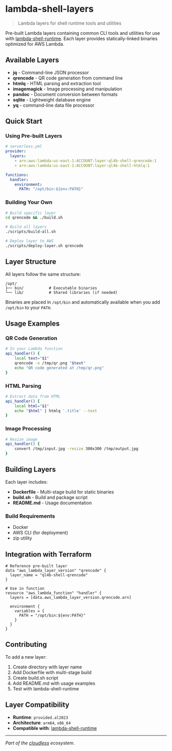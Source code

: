 # lambda-shell-layers

> Lambda layers for shell runtime tools and utilities

Pre-built Lambda layers containing common CLI tools and utilities for use with [lambda-shell-runtime](https://github.com/ql4b/lambda-shell-runtime). Each layer provides statically-linked binaries optimized for AWS Lambda.

## Available Layers

- **jq** - Command-line JSON processor
- **qrencode** - QR code generation from command line
- **htmlq** - HTML parsing and extraction tool
- **imagemagick** - Image processing and manipulation
- **pandoc** - Document conversion between formats
- **sqlite** - Lightweight database engine
- **yq** - command-line data file processor

## Quick Start

### Using Pre-built Layers

```yaml
# serverless.yml
provider:
  layers:
    - arn:aws:lambda:us-east-1:ACCOUNT:layer:ql4b-shell-qrencode:1
    - arn:aws:lambda:us-east-1:ACCOUNT:layer:ql4b-shell-htmlq:1

functions:
  handler:
    environment:
      PATH: "/opt/bin:${env:PATH}"
```

### Building Your Own

```bash
# Build specific layer
cd qrencode && ./build.sh

# Build all layers
./scripts/build-all.sh

# Deploy layer to AWS
./scripts/deploy-layer.sh qrencode
```

## Layer Structure

All layers follow the same structure:

```
/opt/
├── bin/           # Executable binaries
└── lib/           # Shared libraries (if needed)
```

Binaries are placed in `/opt/bin` and automatically available when you add `/opt/bin` to your `PATH`.

## Usage Examples

### QR Code Generation

```bash
# In your Lambda function
api_handler() {
    local text="$1"
    qrencode -o /tmp/qr.png "$text"
    echo "QR code generated at /tmp/qr.png"
}
```

### HTML Parsing

```bash
# Extract data from HTML
api_handler() {
    local html="$1"
    echo "$html" | htmlq '.title' --text
}
```

### Image Processing

```bash
# Resize image
api_handler() {
    convert /tmp/input.jpg -resize 300x300 /tmp/output.jpg
}
```

## Building Layers

Each layer includes:

- **Dockerfile** - Multi-stage build for static binaries
- **build.sh** - Build and package script
- **README.md** - Usage documentation

### Build Requirements

- Docker
- AWS CLI (for deployment)
- zip utility

## Integration with Terraform

```hcl
# Reference pre-built layer
data "aws_lambda_layer_version" "qrencode" {
  layer_name = "ql4b-shell-qrencode"
}

# Use in function
resource "aws_lambda_function" "handler" {
  layers = [data.aws_lambda_layer_version.qrencode.arn]
  
  environment {
    variables = {
      PATH = "/opt/bin:${env:PATH}"
    }
  }
}
```

## Contributing

To add a new layer:

1. Create directory with layer name
2. Add Dockerfile with multi-stage build
3. Create build.sh script
4. Add README.md with usage examples
5. Test with lambda-shell-runtime

## Layer Compatibility

- **Runtime**: `provided.al2023`
- **Architecture**: `arm64`, `x86_64`
- **Compatible with**: [lambda-shell-runtime](https://github.com/ql4b/lambda-shell-runtime)

---

*Part of the [cloudless](https://github.com/ql4b/cloudless-api) ecosystem.*